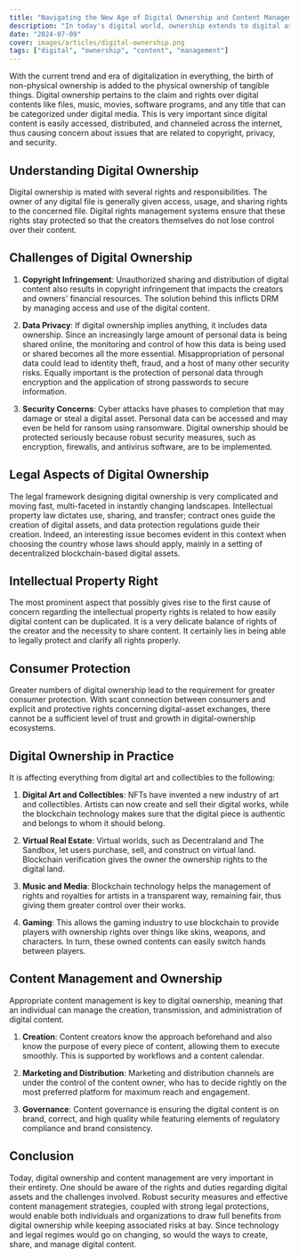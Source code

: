 ```yaml
---
title: "Navigating the New Age of Digital Ownership and Content Management"
description: "In today's digital world, ownership extends to digital assets like files, music, and software. This article explores the concept of digital ownership, its challenges, and the importance of effective content management for maintaining control and security over digital content."
date: "2024-07-09"
cover: images/articles/digital-ownership.png
tags: ["digital", "ownership", "content", "management"]
---
```


With the current trend and era of digitalization in everything, the birth of non-physical ownership is added to the physical ownership of tangible things. Digital ownership pertains to the claim and rights over digital contents like files, music, movies, software programs, and any title that can be categorized under digital media. This is very important since digital content is easily accessed, distributed, and channeled across the internet, thus causing concern about issues that are related to copyright, privacy, and security.

## Understanding Digital Ownership
Digital ownership is mated with several rights and responsibilities. The owner of any digital file is generally given access, usage, and sharing rights to the concerned file. Digital rights management systems ensure that these rights stay protected so that the creators themselves do not lose control over their content.

## Challenges of Digital Ownership

1. **Copyright Infringement**: Unauthorized sharing and distribution of digital content also results in copyright infringement that impacts the creators and owners' financial resources. The solution behind this inflicts DRM by managing access and use of the digital content.

2. **Data Privacy**: If digital ownership implies anything, it includes data ownership. Since an increasingly large amount of personal data is being shared online, the monitoring and control of how this data is being used or shared becomes all the more essential. Misappropriation of personal data could lead to identity theft, fraud, and a host of many other security risks. Equally important is the protection of personal data through encryption and the application of strong passwords to secure information.

3. **Security Concerns**: Cyber attacks have phases to completion that may damage or steal a digital asset. Personal data can be accessed and may even be held for ransom using ransomware. Digital ownership should be protected seriously because robust security measures, such as encryption, firewalls, and antivirus software, are to be implemented.

## Legal Aspects of Digital Ownership
The legal framework designing digital ownership is very complicated and moving fast, multi-faceted in instantly changing landscapes. Intellectual property law dictates use, sharing, and transfer; contract ones guide the creation of digital assets, and data protection regulations guide their creation. Indeed, an interesting issue becomes evident in this context when choosing the country whose laws should apply, mainly in a setting of decentralized blockchain-based digital assets.

## Intellectual Property Right
The most prominent aspect that possibly gives rise to the first cause of concern regarding the intellectual property rights is related to how easily digital content can be duplicated. It is a very delicate balance of rights of the creator and the necessity to share content. It certainly lies in being able to legally protect and clarify all rights properly.

## Consumer Protection
Greater numbers of digital ownership lead to the requirement for greater consumer protection. With scant connection between consumers and explicit and protective rights concerning digital-asset exchanges, there cannot be a sufficient level of trust and growth in digital-ownership ecosystems.

## Digital Ownership in Practice
It is affecting everything from digital art and collectibles to the following: 

1. **Digital Art and Collectibles**: NFTs have invented a new industry of art and collectibles. Artists can now create and sell their digital works, while the blockchain technology makes sure that the digital piece is authentic and belongs to whom it should belong.

2. **Virtual Real Estate**: Virtual worlds, such as Decentraland and The Sandbox, let users purchase, sell, and construct on virtual land. Blockchain verification gives the owner the ownership rights to the digital land.

3. **Music and Media**: Blockchain technology helps the management of rights and royalties for artists in a transparent way, remaining fair, thus giving them greater control over their works.

4. **Gaming**: This allows the gaming industry to use blockchain to provide players with ownership rights over things like skins, weapons, and characters. In turn, these owned contents can easily switch hands between players.

## Content Management and Ownership

Appropriate content management is key to digital ownership, meaning that an individual can manage the creation, transmission, and administration of digital content.

1. **Creation**: Content creators know the approach beforehand and also know the purpose of every piece of content, allowing them to execute smoothly. This is supported by workflows and a content calendar.

2. **Marketing and Distribution**: Marketing and distribution channels are under the control of the content owner, who has to decide rightly on the most preferred platform for maximum reach and engagement.

3. **Governance**: Content governance is ensuring the digital content is on brand, correct, and high quality while featuring elements of regulatory compliance and brand consistency.

## Conclusion
Today, digital ownership and content management are very important in their entirety. One should be aware of the rights and duties regarding digital assets and the challenges involved. Robust security measures and effective content management strategies, coupled with strong legal protections, would enable both individuals and organizations to draw full benefits from digital ownership while keeping associated risks at bay. Since technology and legal regimes would go on changing, so would the ways to create, share, and manage digital content.